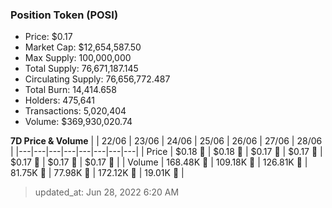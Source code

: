 
  ### Position Token (POSI)
  - Price: $0.17
  - Market Cap: $12,654,587.50
  - Max Supply: 100,000,000
  - Total Supply: 76,671,187.145
  - Circulating Supply: 76,656,772.487
  - Total Burn: 14,414.658
  - Holders: 475,641
  - Transactions: 5,020,404
  - Volume: $369,930,020.74

  **7D Price & Volume**
  | | 22&#x2F;06 | 23&#x2F;06 | 24&#x2F;06 | 25&#x2F;06 | 26&#x2F;06 | 27&#x2F;06 | 28&#x2F;06 |
  |---|---|---|---|---|---|---|---|
  | Price | $0.18 🔻 | $0.18 🚀 | $0.17 🔻 | $0.17 🔻 | $0.17 🔻 | $0.17 🔻 | $0.17 🔻 |
  | Volume | 168.48K 🚀 | 109.18K 🔻 | 126.81K 🚀 | 81.75K 🔻 | 77.98K 🔻 | 172.12K 🚀 | 19.01K 🔻 |

  > updated_at: Jun 28, 2022 6:20 AM
